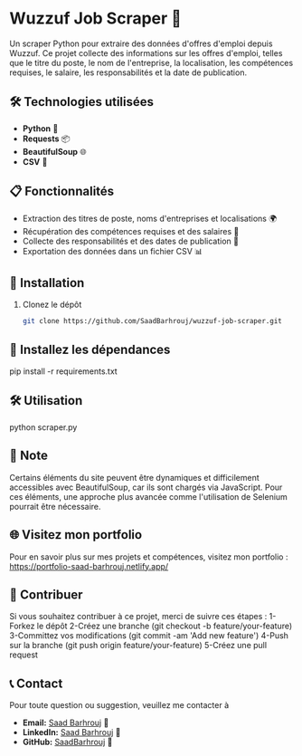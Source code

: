 # Wuzzuf Job Scraper 🚀

 Un scraper Python pour extraire des données d'offres d'emploi depuis Wuzzuf. Ce projet collecte des informations sur les offres d'emploi, telles que le titre du 
 poste, le nom de l'entreprise, la localisation, les compétences requises, le salaire, les responsabilités et la date de publication.
 
## 🛠️ Technologies utilisées
 - **Python** 🐍
 - **Requests** 📦
 - **BeautifulSoup** 🌐
 - **CSV** 📄

## 📋 Fonctionnalités
 - Extraction des titres de poste, noms d'entreprises et localisations 🌍
 - Récupération des compétences requises et des salaires 💼
 - Collecte des responsabilités et des dates de publication 📅
 - Exportation des données dans un fichier CSV 📊

## 🚀 Installation
1. Clonez le dépôt
   ```bash
   git clone https://github.com/SaadBarhrouj/wuzzuf-job-scraper.git
## 🚀 Installez les dépendances

  pip install -r requirements.txt

## 🛠️ Utilisation
python scraper.py

## 🚨 Note
 Certains éléments du site peuvent être dynamiques et difficilement accessibles avec BeautifulSoup, car ils sont chargés via JavaScript. Pour ces éléments, une 
 approche plus avancée comme l'utilisation de Selenium pourrait être nécessaire.

## 🌐 Visitez mon portfolio
 Pour en savoir plus sur mes projets et compétences, visitez mon portfolio : https://portfolio-saad-barhrouj.netlify.app/

## 🤔 Contribuer
 Si vous souhaitez contribuer à ce projet, merci de suivre ces étapes :
 1-Forkez le dépôt
 2-Créez une branche (git checkout -b feature/your-feature)
 3-Committez vos modifications (git commit -am 'Add new feature')
 4-Push sur la branche (git push origin feature/your-feature)
 5-Créez une pull request

## 📞 Contact
   Pour toute question ou suggestion, veuillez me contacter à
- **Email:** [Saad Barhrouj](saad.barhrouj@etu.uae.ac.ma) 📧
- **LinkedIn:** [Saad Barhrouj](https://www.linkedin.com/in/saad-barhrouj-b37270295/) 💼
- **GitHub:** [SaadBarhrouj](https://github.com/SaadBarhrouj) 🐙

